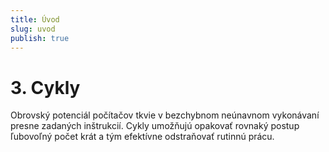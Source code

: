 ```yaml
---
title: Úvod
slug: uvod
publish: true
---
```

# 3. Cykly

Obrovský potenciál počítačov tkvie v bezchybnom neúnavnom vykonávaní presne zadaných inštrukcií. Cykly umožňujú opakovať rovnaký postup ľubovoľný počet krát a tým efektívne odstraňovať rutinnú prácu.
